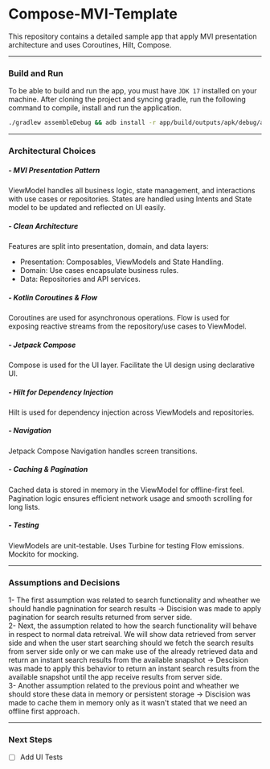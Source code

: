 # Compose-MVI-Template

This repository contains a detailed sample app that apply MVI presentation architecture and uses Coroutines, Hilt, Compose. 

---
### Build and Run

To be able to build and run the app, you must have `JDK 17` installed on your machine.
After cloning the project and syncing gradle, run the following command to compile, install and run the application.
```sh
./gradlew assembleDebug && adb install -r app/build/outputs/apk/debug/app-debug.apk && adb shell am start -n com.example.compose_template/.MainActivity
```

---

### Architectural Choices

##### - MVI Presentation Pattern
ViewModel handles all business logic, state management, and interactions with use cases or repositories. States are handled using Intents and State model to be updated and reflected on UI easily.

##### - Clean Architecture
Features are split into presentation, domain, and data layers:
- Presentation: Composables, ViewModels and State Handling.
- Domain: Use cases encapsulate business rules.
- Data: Repositories and API services.

##### - Kotlin Coroutines & Flow
Coroutines are used for asynchronous operations. Flow is used for exposing reactive streams from the repository/use cases to ViewModel.

##### - Jetpack Compose
Compose is used for the UI layer. Facilitate the UI design using declarative UI.

##### - Hilt for Dependency Injection
Hilt is used for dependency injection across ViewModels and repositories.

##### - Navigation
Jetpack Compose Navigation handles screen transitions.

##### - Caching & Pagination
Cached data is stored in memory in the ViewModel for offline-first feel.
Pagination logic ensures efficient network usage and smooth scrolling for long lists.

##### - Testing
ViewModels are unit-testable. Uses Turbine for testing Flow emissions. Mockito for mocking.

---

### Assumptions and Decisions
  1- The first assumption was related to search functionality and wheather we should handle pagnination for search results -> Discision was made to apply pagination for search results returned from server side.  
  2- Next, the assumption related to how the search functionality will behave in respect to normal data retreival. We will show data retrieved from server side and when the user start searching should we fetch the search results from server side only or we can make use of the already retrieved data and return an instant search results from the available snapshot -> Descision was made to apply this behavior to return an instant search results from the available snapshot until the app receive results from server side.  
  3- Another assumption related to the previous point and wheather we should store these data in memory or persistent storage -> Discision was made to cache them in memory only as it wasn't stated that we need an offline first approach.
  
---

### Next Steps
 - [ ] Add UI Tests
